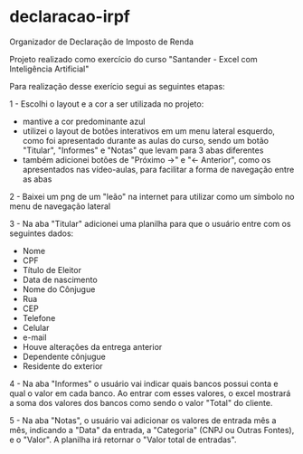 # declaracao-irpf
Organizador de Declaração de Imposto de Renda

Projeto realizado como exercício do curso "Santander - Excel com Inteligência Artificial"

Para realização desse exerício segui as seguintes etapas:

1 - Escolhi o layout e a cor a ser utilizada no projeto:
  - mantive a cor predominante azul
  - utilizei o layout de botões interativos em um menu lateral esquerdo, como foi apresentado durante as aulas do curso, sendo um botão "Titular", "Informes" e "Notas" que levam para 3 abas diferentes
  - também adicionei botões de "Próximo ->" e "<- Anterior", como os apresentados nas vídeo-aulas, para facilitar a forma de navegação entre as abas

2 - Baixei um png de um "leão" na internet para utilizar como um símbolo no menu de navegação lateral

3 - Na aba "Titular" adicionei uma planilha para que o usuário entre com os seguintes dados:
  - Nome
  - CPF
  - Título de Eleitor
  - Data de nascimento
  - Nome do Cônjugue
  - Rua
  - CEP
  - Telefone
  - Celular
  - e-mail
  - Houve alterações da entrega anterior
  - Dependente cônjugue
  - Residente do exterior

4 - Na aba "Informes" o usuário vai indicar quais bancos possui conta e qual o valor em cada banco. Ao entrar com esses valores, o excel mostrará a soma dos valores dos bancos como sendo o valor "Total" do cliente.

5 - Na aba "Notas", o usuário vai adicionar os valores de entrada mês a mês, indicando a "Data" da entrada, a "Categoria" (CNPJ ou Outras Fontes), e o "Valor". A planilha irá retornar o "Valor total de entradas".
